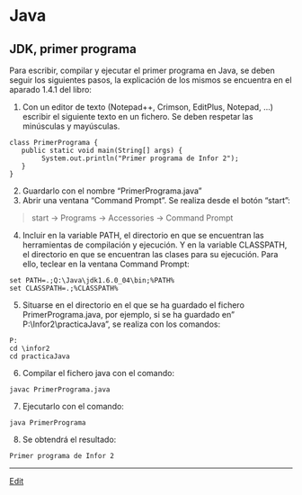# Java

## JDK, primer programa
Para escribir, compilar y ejecutar el primer programa en Java, se deben seguir los siguientes pasos, la explicación de los mismos se encuentra en el aparado 1.4.1 del libro:

1. Con un editor de texto (Notepad++, Crimson, EditPlus, Notepad, …) escribir el siguiente texto en un fichero. Se deben respetar las minúsculas y mayúsculas.

  ```
class PrimerPrograma {
     public static void main(String[] args) {
          System.out.println("Primer programa de Infor 2");
     }
}
  ```
2. Guardarlo con el nombre “PrimerPrograma.java”
3. Abrir una ventana “Command Prompt”. Se realiza desde el botón “start”:
  >start -> Programs -> Accessories -> Command Prompt
4. Incluir en la variable PATH, el directorio en que se encuentran las herramientas de compilación y ejecución. Y en la variable CLASSPATH, el directorio en que se encuentran las clases para su ejecución. Para ello, teclear en la ventana Command Prompt:
  
  ```
set PATH=.;Q:\Java\jdk1.6.0_04\bin;%PATH%
set CLASSPATH=.;%CLASSPATH%
  ```
5. Situarse en el directorio en el que se ha guardado el fichero PrimerPrograma.java, por ejemplo, si se ha guardado en” P:\Infor2\practicaJava”, se realiza con los comandos:

  ```
P:
cd \infor2
cd practicaJava
```
6. Compilar el fichero java con el comando:

  ```
javac PrimerPrograma.java
```
7. Ejecutarlo con el comando:

  ```
java PrimerPrograma
```
8. Se obtendrá el resultado:

  ```
Primer programa de Infor 2
```
   
---
[Edit](https://github.com/nicolasserrano/CS/edit/master/JDK.md)
<style>
div.container ul, div.container ol {
    padding-left: 1.4em;
}
</style>
